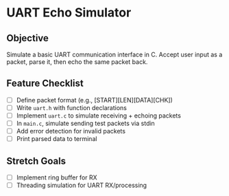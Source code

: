 # UART Echo Simulator

## Objective
Simulate a basic UART communication interface in C. Accept user input as a packet, parse it, then echo the same packet back.

## Feature Checklist
- [ ] Define packet format (e.g., [START][LEN][DATA][CHK])
- [ ] Write `uart.h` with function declarations
- [ ] Implement `uart.c` to simulate receiving + echoing packets
- [ ] In `main.c`, simulate sending test packets via stdin
- [ ] Add error detection for invalid packets
- [ ] Print parsed data to terminal

## Stretch Goals
- [ ] Implement ring buffer for RX
- [ ] Threading simulation for UART RX/processing 